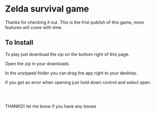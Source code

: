 
<h1>Zelda survival game</h1>

Thanks for checking it out. This is the frist publish of this game, more features will come with time. 


<h2> To Install </h2>

<p>To play just download the zip on the bottom right of this page. </p>
<p>Open the zip in your downloads. </p>
<p>In the unzipped folder you can drag the app right to your desktop. </p>
<p>If you get an error when opening just hold down control and select open. </p> 

<br></br>
<p>THANKS!! let me know if you have any issues</p>

